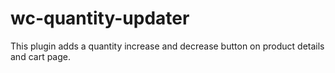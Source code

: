 # wc-quantity-updater
This plugin adds a quantity increase and decrease button on product details and cart page.
